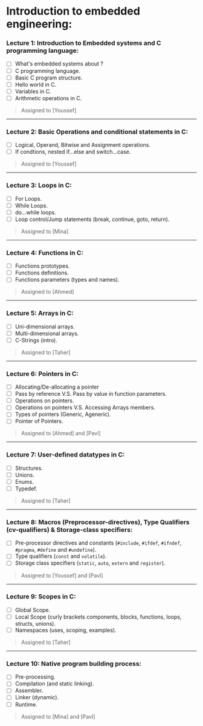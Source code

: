 # Introduction to embedded engineering: 

### Lecture 1: Introduction to Embedded systems and C programming language:

- [ ] What's embedded systems about ?
- [ ] C programming language.
- [ ] Basic C program structure.
- [ ] Hello world in C.
- [ ] Variables in C.
- [ ] Arithmetic operations in C.

> Assigned to [Youssef]
-----------------------------------------------------------------
### Lecture 2: Basic Operations and conditional statements in C:

- [ ] Logical, Operand, Bitwise and Assignment operations.
- [ ] If condtions, nested if...else and switch...case.

> Assigned to [Youssef]
-----------------------------------------------------------------
### Lecture 3: Loops in C:

- [ ] For Loops.
- [ ] While Loops.
- [ ] do...while loops.
- [ ] Loop control/Jump statements (break, continue, goto, return).

> Assigned to [Mina]
-----------------------------------------------------------------
### Lecture 4: Functions in C:

- [ ] Functions prototypes.
- [ ] Functions definitions.
- [ ] Functions parameters (types and names).

> Assigned to [Ahmed]
-----------------------------------------------------------------
### Lecture 5: Arrays in C:

- [ ] Uni-dimensional arrays.
- [ ] Multi-dimensional arrays.
- [ ] C-Strings (intro).

> Assigned to [Taher]
-----------------------------------------------------------------
### Lecture 6: Pointers in C:

- [ ] Allocating/De-allocating a pointer
- [ ] Pass by reference V.S. Pass by value in function parameters.
- [ ] Operations on pointers.
- [ ] Operations on pointers V.S. Accessing Arrays members.
- [ ] Types of pointers (Generic, Ageneric).
- [ ] Pointer of Pointers.

> Assigned to [Ahmed] and [Pavl]
-----------------------------------------------------------------
### Lecture 7: User-defined datatypes in C:

- [ ] Structures.
- [ ] Unions.
- [ ] Enums.
- [ ] Typedef.

> Assigned to [Taher]
-----------------------------------------------------------------
### Lecture 8: Macros (Preprocessor-directives), Type Qualifiers (cv-qualifiers) & Storage-class specifiers: 

- [ ] Pre-processor directives and constants (`#include`, `#ifdef`, `#ifndef`, `#pragma`, `#define` and `#undefine`).
- [ ] Type qualifiers (`const` and `volatile`).
- [ ] Storage class specifiers (`static`, `auto`, `extern` and `register`).

> Assigned to [Youssef] and [Pavl]
-----------------------------------------------------------------
### Lecture 9: Scopes in C:

- [ ] Global Scope.
- [ ] Local Scope (curly brackets components, blocks, functions, loops, structs, unions).
- [ ] Namespaces (uses, scoping, examples).

> Assigned to [Taher]
-----------------------------------------------------------------
### Lecture 10: Native program building process: 

- [ ] Pre-processing.
- [ ] Compilation (and static linking).
- [ ] Assembler.
- [ ] Linker (dynamic).
- [ ] Runtime.

> Assigned to [Mina] and [Pavl]
